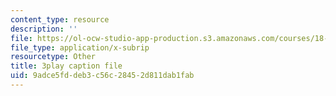 ```yaml
---
content_type: resource
description: ''
file: https://ol-ocw-studio-app-production.s3.amazonaws.com/courses/18-01sc-single-variable-calculus-fall-2010/9adce5fddeb3c56c28452d811dab1fab_al2lzKq4o5E.srt
file_type: application/x-subrip
resourcetype: Other
title: 3play caption file
uid: 9adce5fd-deb3-c56c-2845-2d811dab1fab
---
```

